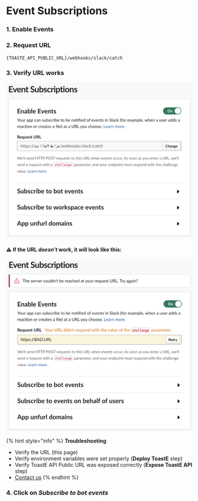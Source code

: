# Event Subscriptions

### 1. Enable Events

### 2. Request URL

```text
{TOASTE_API_PUBLIC_URL}/webhooks/slack/catch
```

### 3. Verify URL works

![](../../../../.gitbook/assets/image%20%2830%29.png)

#### ⚠ If the URL _doesn't_  work, it will look like this:

![](../../../../.gitbook/assets/image%20%2841%29.png)

{% hint style="info" %}
**Troubleshooting**

* Verify the URL \(this page\)
* Verify environment variables were set properly \(**Deploy ToastE** step\)
* Verify ToastE API Public URL was exposed correctly \(**Expose ToastE API** step\)
* [Contact us](../../../../support.md)
{% endhint %}

### 4. Click on _Subscribe to bot events_



